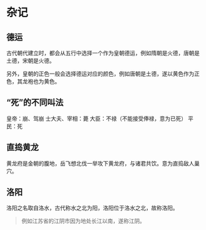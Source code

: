 # 杂记


## 德运
古代朝代建立时，都会从五行中选择一个作为皇朝德运，例如隋朝是火德，唐朝是土德，宋朝是火德。

另外，皇朝的正色一般会选择德运对应的颜色，例如唐朝是土德，遂以黄色作为正色，其龙袍也为黄色。

## “死”的不同叫法

皇帝：崩、驾崩
士大夫、宰相：薨
大臣：不禄（不能接受俸禄，意为已死）
平民：死

## 直捣黄龙

黄龙府是金朝的腹地，岳飞想北伐一举攻下黄龙府，与诸君共饮。意为直捣敌人巢穴。

## 洛阳

洛阳之名取自洛水，古代称水之北为阳，洛阳位于洛水之北，故称洛阳。

> 例如江苏省的江阴市因为地处长江以南，遂称江阴。